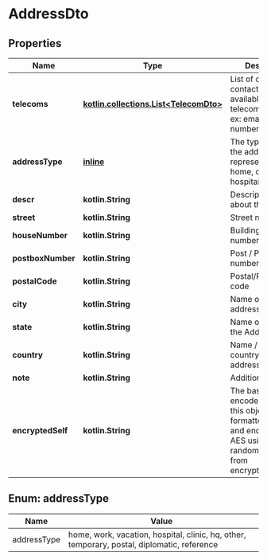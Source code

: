 
# AddressDto

## Properties
Name | Type | Description | Notes
------------ | ------------- | ------------- | -------------
**telecoms** | [**kotlin.collections.List&lt;TelecomDto&gt;**](TelecomDto.md) | List of other contact details available through telecom services, ex: email, phone number, fax, etc. | 
**addressType** | [**inline**](#AddressTypeEnum) | The type of place the address represents, ex: home, office, hospital, clinic, etc.  |  [optional]
**descr** | **kotlin.String** | Descriptive notes about the address |  [optional]
**street** | **kotlin.String** | Street name |  [optional]
**houseNumber** | **kotlin.String** | Building / house number |  [optional]
**postboxNumber** | **kotlin.String** | Post / PO box number |  [optional]
**postalCode** | **kotlin.String** | Postal/PIN/ZIP/Area code |  [optional]
**city** | **kotlin.String** | Name of city in the address |  [optional]
**state** | **kotlin.String** | Name of state in the Address |  [optional]
**country** | **kotlin.String** | Name / code of country in the address |  [optional]
**note** | **kotlin.String** | Additional notes |  [optional]
**encryptedSelf** | **kotlin.String** | The base64 encoded data of this object, formatted as JSON and encrypted in AES using the random master key from encryptionKeys. |  [optional]


<a name="AddressTypeEnum"></a>
## Enum: addressType
Name | Value
---- | -----
addressType | home, work, vacation, hospital, clinic, hq, other, temporary, postal, diplomatic, reference



